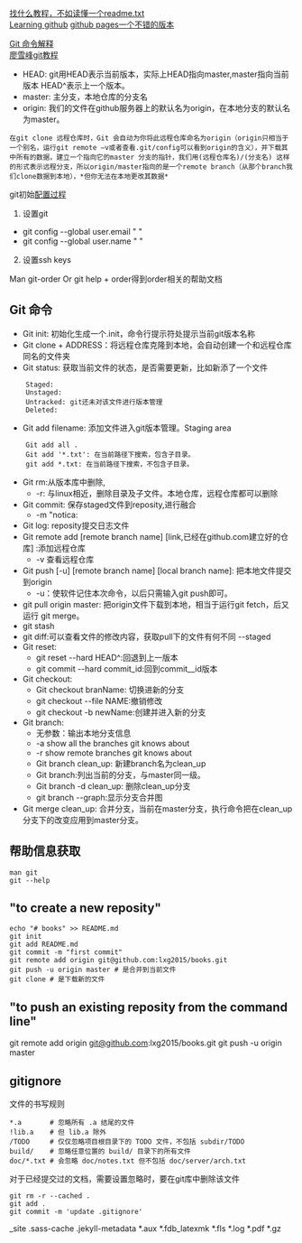 [找什么教程，不如读懂一个readme.txt](https://guides.github.com/)  
[Learning github](https://help.github.com/) 
[github pages一个不错的版本](http://csrgxtu.github.io/categories/Linux/)
 
[Git 命令解释](https://git-scm.com/docs)     
[廖雪峰git教程](http://www.liaoxuefeng.com/wiki/0013739516305929606dd18361248578c67b8067c8c017b000)

- HEAD: git用HEAD表示当前版本，实际上HEAD指向master,master指向当前版本
    HEAD^表示上一个版本。
- master: 主分支，本地仓库的分支名
- origin: 我们的文件在github服务器上的默认名为origin，在本地分支的默认名为master。
```
在git clone 远程仓库时，Git 会自动为你将此远程仓库命名为origin（origin只相当于一个别名，运行git remote –v或者查看.git/config可以看到origin的含义），并下载其中所有的数据，建立一个指向它的master 分支的指针，我们用(远程仓库名)/(分支名) 这样的形式表示远程分支，所以origin/master指向的是一个remote branch（从那个branch我们clone数据到本地），*但你无法在本地更改其数据*
```
git初始[配置过程](https://help.github.com/articles/set-up-git/) 
1. 设置git
- git config --global user.email " "
- git config --global user.name " "
2. 设置ssh keys


Man git-order Or git help + order得到order相关的帮助文档

## Git 命令
- Git init: 初始化生成一个.init，命令行提示符处提示当前git版本名称
- Git clone + ADDRESS：将远程仓库克隆到本地，会自动创建一个和远程仓库同名的文件夹
- Git status: 获取当前文件的状态，是否需要更新，比如新添了一个文件
```
    Staged:
    Unstaged:
    Untracked: git还未对该文件进行版本管理
    Deleted:
```
- Git add filename: 添加文件进入git版本管理。Staging area
```
    Git add all .
    Git add '*.txt': 在当前路径下搜索，包含子目录。
    git add *.txt: 在当前路径下搜索，不包含子目录。
```
- Git rm:从版本库中删除,
    - -r:  与linux相近，删除目录及子文件。本地仓库，远程仓库都可以删除
- Git commit: 保存staged文件到reposity,进行融合
    - -m "notica:
- Git log: reposity提交日志文件
- Git remote add [remote branch name] [link,已经在github.com建立好的仓库] :添加远程仓库
    - -v 查看远程仓库
- Git push [-u] [remote branch name] [local branch name]: 把本地文件提交到origin
    - -u：使软件记住本次命令，以后只需输入git push即可。
- git pull origin master:  把origin文件下载到本地，相当于运行git fetch，后又运行 git merge。
- git stash
- git diff:可以查看文件的修改内容，获取pull下的文件有何不同
--staged
- Git reset:
    - git reset --hard HEAD^:回退到上一版本
    - git commit --hard commit_id:回到commit__id版本
- Git checkout:
    - Git checkout branName: 切换进新的分支
    - git checkout --file NAME:撤销修改
    - git checkout -b newName:创建并进入新的分支
- Git branch:
    - 无参数：输出本地分支信息
    - -a show all the branches git knows about
    - -r show remote branches git knows about
    - Git branch clean_up: 新建branch名为clean_up
    - Git branch:列出当前的分支，与master同一级。
    - Git branch -d clean_up: 删除clean_up分支
    - git branch --graph:显示分支合并图
- Git merge clean_up: 合并分支，当前在master分支，执行命令把在clean_up分支下的改变应用到master分支。

## 帮助信息获取
```shell
man git
git --help
```

## "to create a new reposity"
```shell
echo "# books" >> README.md
git init
git add README.md
git commit -m "first commit"
git remote add origin git@github.com:lxg2015/books.git
git push -u origin master # 是合并到当前文件
git clone # 是下载新的文件
```
## "to push an existing reposity from the command line"
git remote add origin git@github.com:lxg2015/books.git
git push -u origin master

## gitignore
文件的书写规则
```shell
*.a       # 忽略所有 .a 结尾的文件
!lib.a    # 但 lib.a 除外
/TODO     # 仅仅忽略项目根目录下的 TODO 文件，不包括 subdir/TODO
build/    # 忽略任意位置的 build/ 目录下的所有文件
doc/*.txt # 会忽略 doc/notes.txt 但不包括 doc/server/arch.txt
```
对于已经提交过的文档，需要设置忽略时，要在git库中删除该文件
```shell
git rm -r --cached .
git add .
git commit -m 'update .gitignore'
```

_site
.sass-cache
.jekyll-metadata
*.aux
*.fdb_latexmk
*.fls
*.log
*.pdf
*.gz